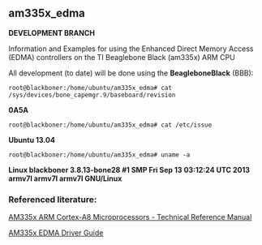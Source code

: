 am335x_edma
-----------

**DEVELOPMENT BRANCH**

Information and Examples for using the Enhanced Direct Memory Access (EDMA) controllers
on the TI Beaglebone Black (am335x) ARM CPU

All development (to date) will be done using the __BeagleboneBlack__ (BBB):

`root@blackboner:/home/ubuntu/am335x_edma# cat /sys/devices/bone_capemgr.9/baseboard/revision` 

**0A5A**

`root@blackboner:/home/ubuntu/am335x_edma# cat /etc/issue` 

**Ubuntu 13.04**

`root@blackboner:/home/ubuntu/am335x_edma# uname -a`

**Linux blackboner 3.8.13-bone28 #1 SMP Fri Sep 13 03:12:24 UTC 2013 armv7l armv7l armv7l GNU/Linux**


### Referenced literature:
[AM335x ARM Cortex-A8 Microprocessors - Technical Reference Manual](http://www.ti.com/litv/pdf/spruh73i)

[AM335x EDMA Driver Guide](http://processors.wiki.ti.com/index.php/AM335x_EDMA_Driver%27s_Guide)
